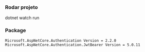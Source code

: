 ### Rodar projeto
dotnet watch run

### Package
    Microsoft.AspNetCore.Authentication Version = 2.2.0
    Microsoft.AspNetCore.Authentication.JwtBearer Version = 5.0.11
